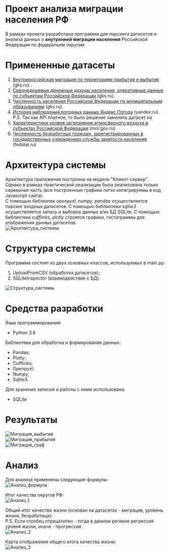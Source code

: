 # Проект анализа миграции населения РФ
В рамках проекта разработана программа для парсинга датасетов и анализа данных о **внутренней миграции населения** Российской Федерации по федеральнм округам. 

# Примененные датасеты
1. [Внутрироссийская миграция по территориям прибытия и выбытия](https://gks.ru/storage/mediabank/Migr3.xls) (gks.ru).
2. [Среднедушевые денежные доходы населения, оперативные данные по субъектам Российской
Федерации](https://gks.ru/storage/mediabank/urov_11sub-nm.xlsx) (gks.ru).
3. [Численность населения Российской Федерации по муниципальным образованиям](https://www.gks.ru/storage/mediabank/PrPopul2020.xls) (gks.ru).
4. [История наблюдений погодных данных Яндекс.Погода](https://yandex.ru/dev/weather/) (yandex.ru).
P.S. Так как API платное, то было решение заменить датасет на 
5. [Характеристики уровня загрязнения атмосферного воздуха в субъектах Российской Федерации](http://www.mnr.gov.ru/opendata/7710256289-atm) (mnr.gov.ru)
6. [Численность безработных граждан, зарегистрированных в государственных учреждениях
службы занятости населения](https://fedstat.ru/indicator/36250)  (fedstat.ru)

# Архитектура системы
Архитектура приложения построена на модели "Клиент-сервер". Однако в рамках практической реализации 
была реализована только серверная часть (все построенные графики легко интегрируемы в код Javascript сайта).<br>
С помощью библиотек *openpyxl, numpy, pandas* осуществляется парсинг входных датасетов. 
С помощью библиотеки *sqlite3* осуществляется запись и выборка данных в/из БД SQLite.
С помощью библиотеки *cufflinks, plotly* строятся графики, гистограммы для отображения данных датасетов.<br>
![Архитектура_системы](https://i.pinimg.com/originals/66/c3/7d/66c37d4f1735c97013ef11216761e147.png)

# Структура системы
Программа состоит из двух основных классов, используемых в main.py:
1. UploadFromCSV (обработка датасетов);
2. SQLiteInspector (взаимодействие с БД).<br>

![Структура_системы](https://i.pinimg.com/originals/6e/e1/9c/6ee19c0c9bf0223d5d235588eafc633b.png)

# Средства разработки
Язык программирования: 
* Python 3.8

Библиотеки для обработка и формирование данных:
* Pandas;
* Plotly;
* Cufflinks;
* Openpyxl;
* Numpy;
* Sqlite3.

Для хранения записей и работы с ними использована:
* SQLite

# Результаты
![Миграция_выбытия](https://i.pinimg.com/originals/f2/da/b8/f2dab82dec16ae7f567bd6c2cee21836.png "Внутренняя миграция населения по округам РФ (Выбытие)") <br>
![Миграция_прибытия](https://i.pinimg.com/originals/6a/99/97/6a9997f32e82ce09862dff198828d6aa.png "Внутренняя миграция населения по округам РФ (Прибытие)") <br>
![Миграция_граф](https://i.pinimg.com/originals/22/c8/8a/22c88af17442a0ad35951f9487fba4fb.png "Граф внутренней миграции населения") <br>

# Анализ
Для анализа применены следующие формулы: <br>
![Анализ_формула](https://i.pinimg.com/originals/93/52/e1/9352e135d8264e7600147d1bb1c29e65.png)<br>

Итог качества округов РФ: <br>
![Анализ_1](https://i.pinimg.com/originals/fe/52/54/fe5254767e01f3dda79560412c6297a0.png)<br>

Общий итог качества жизни (основан на датасетах - миграция, уровень жизни, безработица):<br>
P.S. Если столбец отрицателен - тогда в данном регионе регрессия уровня жизни, иначе - прогрессия.<br>
![Анализ_2](https://i.pinimg.com/originals/a8/41/c4/a841c41288768c8a1928df72bdeba336.png)<br>

Карта отображения общего итога качества жизни:<br>
![Анализ_3](https://i.pinimg.com/originals/18/80/3d/18803db42b596d9d4716e3078c3fbaff.png)<br>


